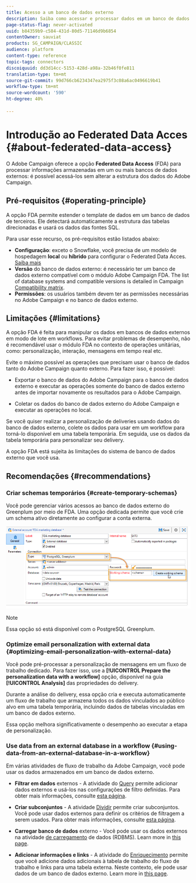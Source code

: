 ```yaml
---
title: Acesso a um banco de dados externo
description: Saiba como acessar e processar dados em um banco de dados externo
page-status-flag: never-activated
uuid: b84359b9-c584-431d-80d5-71146d9b6854
contentOwner: sauviat
products: SG_CAMPAIGN/CLASSIC
audience: platform
content-type: reference
topic-tags: connectors
discoiquuid: dd3d14cc-5153-428d-a98a-32b46f0fe811
translation-type: tm+mt
source-git-commit: 99d766cb6234347ea2975f3c08a6ac0496619b41
workflow-type: tm+mt
source-wordcount: '590'
ht-degree: 40%

---
```



# Introdução ao Federated Data Acces {#about-federated-data-access}

O Adobe Campaign oferece a opção **Federated Data Access** (FDA) para processar informações armazenadas em um ou mais bancos de dados externos: é possível acessá-los sem alterar a estrutura dos dados do Adobe Campaign.

## Pré-requisitos {#operating-principle}

A opção FDA permite estender o template de dados em um banco de dados de terceiros. Ele detectará automaticamente a estrutura das tabelas direcionadas e usará os dados das fontes SQL.

Para usar esse recurso, os pré-requisitos estão listados abaixo:

* **Configuração**: exceto o Snowflake, você precisa de um modelo de hospedagem **local** ou **híbrido** para configurar o Federated Data Acces. [Saiba mais](../../installation/using/hosting-models.md)
* **Versão** do banco de dados externo: é necessário ter um banco de dados externo compatível com o módulo Adobe Campaign FDA. The list of database systems and compatible versions is detailed in Campaign [Compatibility matrix](../../rn/using/compatibility-matrix.md#FederatedDataAccessFDA).
* **Permissões**: os usuários também devem ter as permissões [](../../installation/using/remote-database-access-rights.md) necessárias no Adobe Campaign e no banco de dados externo.

## Limitações {#limitations}

A opção FDA é feita para manipular os dados em bancos de dados externos em modo de lote em workflows. Para evitar problemas de desempenho, não é recomendável usar o módulo FDA no contexto de operações unitárias, como: personalização, interação, mensagens em tempo real etc.

Evite o máximo possível as operações que precisam usar o banco de dados tanto do Adobe Campaign quanto externo. Para fazer isso, é possível:

* Exportar o banco de dados do Adobe Campaign para o banco de dados externo e executar as operações somente do banco de dados externo antes de importar novamente os resultados para o Adobe Campaign.

* Coletar os dados do banco de dados externo do Adobe Campaign e executar as operações no local.

Se você quiser realizar a personalização de deliveries usando dados do banco de dados externo, colete os dados para usar em um workflow para torná-lo disponível em uma tabela temporária. Em seguida, use os dados da tabela temporária para personalizar seu delivery.

A opção FDA está sujeita às limitações do sistema de banco de dados externo que você usa.

## Recomendações {#recommendations}

### Criar schemas temporários {#create-temporary-schemas}

Você pode gerenciar vários acessos ao banco de dados externo do Greenplum por meio de FDA. Uma opção dedicada permite que você crie um schema ativo diretamente ao configurar a conta externa.

![](assets/fda_work_table.png)

>[!NOTE]
>
>Essa opção só está disponível com o PostgreSQL Greenplum.

### Optimize email personalization with external data {#optimizing-email-personalization-with-external-data}

Você pode pré-processar a personalização de mensagens em um fluxo de trabalho dedicado. Para fazer isso, use a **[!UICONTROL Prepare the personalization data with a workflow]** opção, disponível na guia **[!UICONTROL Analysis]** das propriedades do delivery.

Durante a análise do delivery, essa opção cria e executa automaticamente um fluxo de trabalho que armazena todos os dados vinculados ao público alvo em uma tabela temporária, incluindo dados de tabelas vinculadas em um banco de dados externo.

Essa opção melhora significativamente o desempenho ao executar a etapa de personalização.

### Use data from an external database in a workflow {#using-data-from-an-external-database-in-a-workflow}

Em várias atividades de fluxo de trabalho da Adobe Campaign, você pode usar os dados armazenados em um banco de dados externo.

* **Filtrar em dados** externos - A atividade do [Query](../../workflow/using/targeting-data.md#selecting-data) permite adicionar dados externos e usá-los nas configurações de filtro definidas. Para obter mais informações, consulte [esta página](../../workflow/using/targeting-data.md#selecting-data).

* **Criar subconjuntos** - A atividade [Dividir](../../workflow/using/split.md) permite criar subconjuntos. Você pode usar dados externos para definir os critérios de filtragem a serem usados. Para obter mais informações, consulte [esta página](../../workflow/using/split.md).

* **Carregar banco de dados** externo - Você pode usar os dados externos na atividade [de carregamento](../../workflow/using/data-loading--rdbms-.md) de dados (RDBMS). Learn more in [this page](../../workflow/using/data-loading--rdbms-.md).

* **Adicionar informações e links** - A atividade do [Enriquecimento](../../workflow/using/enrichment.md) permite que você adicione dados adicionais à tabela de trabalho do fluxo de trabalho e links para uma tabela externa. Neste contexto, ele pode usar dados de um banco de dados externo. Learn more in [this page](../../workflow/using/enrichment.md).
